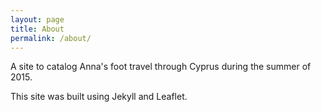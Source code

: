 ```yaml
---
layout: page
title: About
permalink: /about/
---
```


A site to catalog Anna's foot travel through Cyprus during the summer of 2015.

This site was built using Jekyll and Leaflet.